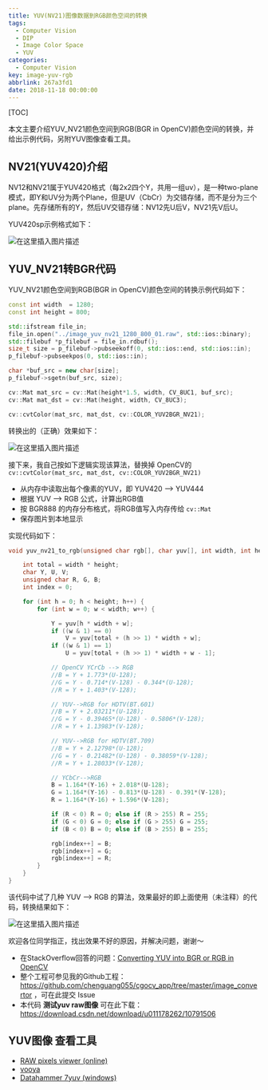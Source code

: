 ```yaml
---
title: YUV(NV21)图像数据到RGB颜色空间的转换
tags:
  - Computer Vision
  - DIP
  - Image Color Space
  - YUV
categories:
  - Computer Vision
key: image-yuv-rgb
abbrlink: 267a3fd1
date: 2018-11-18 00:00:00
---
```


[TOC]

本文主要介绍YUV_NV21颜色空间到RGB(BGR in OpenCV)颜色空间的转换，并给出示例代码，另附YUV图像查看工具。  

## NV21(YUV420)介绍

NV12和NV21属于YUV420格式（每2x2四个Y，共用一组uv），是一种two-plane模式，即Y和UV分为两个Plane，但是UV（CbCr）为交错存储，而不是分为三个plane。先存储所有的Y，然后UV交错存储：NV12先U后V，NV21先V后U。  

YUV420sp示例格式如下：

![在这里插入图片描述](https://img-blog.csdnimg.cn/20181118160634522.png)

## YUV_NV21转BGR代码

YUV_NV21颜色空间到RGB(BGR in OpenCV)颜色空间的转换示例代码如下：
```c++
const int width  = 1280;
const int height = 800;

std::ifstream file_in;
file_in.open("../image_yuv_nv21_1280_800_01.raw", std::ios::binary);
std::filebuf *p_filebuf = file_in.rdbuf();
size_t size = p_filebuf->pubseekoff(0, std::ios::end, std::ios::in);
p_filebuf->pubseekpos(0, std::ios::in);

char *buf_src = new char[size];
p_filebuf->sgetn(buf_src, size);

cv::Mat mat_src = cv::Mat(height*1.5, width, CV_8UC1, buf_src);
cv::Mat mat_dst = cv::Mat(height, width, CV_8UC3);

cv::cvtColor(mat_src, mat_dst, cv::COLOR_YUV2BGR_NV21);
```
转换出的（正确）效果如下：  

![在这里插入图片描述](https://img-blog.csdnimg.cn/20181118161456907.png?x-oss-process=image/watermark,type_ZmFuZ3poZW5naGVpdGk,shadow_10,text_aHR0cHM6Ly9ibG9nLmNzZG4ubmV0L3UwMTExNzgyNjI=,size_16,color_FFFFFF,t_70)

接下来，我自己按如下逻辑实现该算法，替换掉 OpenCV的 `cv::cvtColor(mat_src, mat_dst, cv::COLOR_YUV2BGR_NV21)`  

* 从内存中读取出每个像素的YUV，即 YUV420 --> YUV444
* 根据 YUV --> RGB 公式，计算出RGB值
* 按 BGR888 的内存分布格式，将RGB值写入内存传给 `cv::Mat`
* 保存图片到本地显示

实现代码如下：

```c++
void yuv_nv21_to_rgb(unsigned char rgb[], char yuv[], int width, int height) {

    int total = width * height;
    char Y, U, V;
    unsigned char R, G, B;
    int index = 0;

    for (int h = 0; h < height; h++) {
        for (int w = 0; w < width; w++) {

            Y = yuv[h * width + w];
            if ((w & 1) == 0)
                V = yuv[total + (h >> 1) * width + w];
            if ((w & 1) == 1)
                U = yuv[total + (h >> 1) * width + w - 1];

            // OpenCV YCrCb --> RGB
            //B = Y + 1.773*(U-128);
            //G = Y - 0.714*(V-128) - 0.344*(U-128);
            //R = Y + 1.403*(V-128);

            // YUV-->RGB for HDTV(BT.601)
            //B = Y + 2.03211*(U-128);
            //G = Y - 0.39465*(U-128) - 0.5806*(V-128);
            //R = Y + 1.13983*(V-128);

            // YUV-->RGB for HDTV(BT.709)
            //B = Y + 2.12798*(U-128);
            //G = Y - 0.21482*(U-128) - 0.38059*(V-128);
            //R = Y + 1.28033*(V-128);

            // YCbCr-->RGB
            B = 1.164*(Y-16) + 2.018*(U-128);
            G = 1.164*(Y-16) - 0.813*(U-128) - 0.391*(V-128);
            R = 1.164*(Y-16) + 1.596*(V-128);

            if (R < 0) R = 0; else if (R > 255) R = 255;
            if (G < 0) G = 0; else if (G > 255) G = 255;
            if (B < 0) B = 0; else if (B > 255) B = 255;

            rgb[index++] = B;
            rgb[index++] = G;
            rgb[index++] = R;
        }
    }
}
```

该代码中试了几种 YUV --> RGB 的算法，效果最好的即上面使用（未注释）的代码，转换结果如下：

![在这里插入图片描述](https://img-blog.csdnimg.cn/20181119214222536.png?x-oss-process=image/watermark,type_ZmFuZ3poZW5naGVpdGk,shadow_10,text_aHR0cHM6Ly9ibG9nLmNzZG4ubmV0L3UwMTExNzgyNjI=,size_16,color_FFFFFF,t_70)

欢迎各位同学指正，找出效果不好的原因，并解决问题，谢谢～

* 在StackOverflow回答的问题：[Converting YUV into BGR or RGB in OpenCV](https://stackoverflow.com/questions/7954416/converting-yuv-into-bgr-or-rgb-in-opencv/53357874#53357874)
* 整个工程可参见我的Github工程：https://github.com/chenguang055/cgocv_app/tree/master/image_convertor ，可在此提交 Issue
* 本代码 **测试yuv raw图像** 可在此下载：https://download.csdn.net/download/u011178262/10791506

## YUV图像 查看工具

* [RAW pixels viewer (online)](http://rawpixels.net/)
* [vooya](http://www.offminor.de/)
* [Datahammer 7yuv (windows)](http://datahammer.de/)
